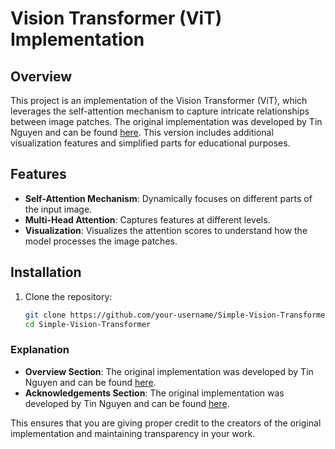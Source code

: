 # Vision Transformer (ViT) Implementation

## Overview

This project is an implementation of the Vision Transformer (ViT), which leverages the self-attention mechanism to capture intricate relationships between image patches. The original implementation was developed by Tin Nguyen and can be found [here](https://github.com/tintn/vision-transformer-from-scratch). This version includes additional visualization features and simplified parts for educational purposes.

## Features

- **Self-Attention Mechanism**: Dynamically focuses on different parts of the input image.
- **Multi-Head Attention**: Captures features at different levels.
- **Visualization**: Visualizes the attention scores to understand how the model processes the image patches.

## Installation

1. Clone the repository:
   ```bash
   git clone https://github.com/your-username/Simple-Vision-Transformer.git
   cd Simple-Vision-Transformer

### Explanation

- **Overview Section**: The original implementation was developed by Tin Nguyen and can be found [here](https://github.com/tintn/vision-transformer-from-scratch).
- **Acknowledgements Section**: The original implementation was developed by Tin Nguyen and can be found [here](https://github.com/tintn/vision-transformer-from-scratch).

This ensures that you are giving proper credit to the creators of the original implementation and maintaining transparency in your work.
